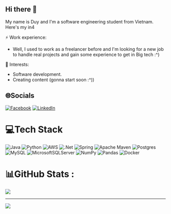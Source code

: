 ## Hi there 👋
My name is Duy and I'm a software engineering student from Vietnam. Here's my in4

⚡ Work experience:
  * Well, I used to work as a freelancer before and I'm looking for a new job to handle real projects and gain some experience to get in Big tech :^)

🌱 Interests:
  * Software development.
  * Creating content (gonna start soon :^))

## 🌐Socials
[![Facebook](https://img.shields.io/badge/Facebook-%231877F2.svg?logo=Facebook&logoColor=white)](https://www.facebook.com/whiteowl2507/) [![LinkedIn](https://img.shields.io/badge/LinkedIn-%230077B5.svg?logo=linkedin&logoColor=white)](https://www.linkedin.com/in/duy-khanh-2301a2231/) 

# 💻Tech Stack
![Java](https://img.shields.io/badge/java-%23ED8B00.svg?style=flat&logo=java&logoColor=white) ![Python](https://img.shields.io/badge/python-3670A0?style=flat&logo=python&logoColor=ffdd54) ![AWS](https://img.shields.io/badge/AWS-%23FF9900.svg?style=flat&logo=amazon-aws&logoColor=white) ![.Net](https://img.shields.io/badge/.NET-5C2D91?style=flat&logo=.net&logoColor=white) ![Spring](https://img.shields.io/badge/spring-%236DB33F.svg?style=flat&logo=spring&logoColor=white) ![Apache Maven](https://img.shields.io/badge/Apache%20Maven-C71A36?style=flat&logo=Apache%20Maven&logoColor=white) ![Postgres](https://img.shields.io/badge/postgres-%23316192.svg?style=flat&logo=postgresql&logoColor=white) ![MySQL](https://img.shields.io/badge/mysql-%2300f.svg?style=flat&logo=mysql&logoColor=white) ![MicrosoftSQLServer](https://img.shields.io/badge/Microsoft%20SQL%20Sever-CC2927?style=flat&logo=microsoft%20sql%20server&logoColor=white) ![NumPy](https://img.shields.io/badge/numpy-%23013243.svg?style=flat&logo=numpy&logoColor=white) ![Pandas](https://img.shields.io/badge/pandas-%23150458.svg?style=flat&logo=pandas&logoColor=white) ![Docker](https://img.shields.io/badge/docker-%230db7ed.svg?style=flat&logo=docker&logoColor=white)
# 📊GitHub Stats :

![](https://github-readme-streak-stats.herokuapp.com/?user=wh1te-0wl&theme=radical&hide_border=false)<br/>

---
[![](https://visitcount.itsvg.in/api?id=wh1te-0wl&icon=0&color=0)](https://visitcount.itsvg.in)
